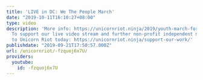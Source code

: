 ```yaml
---
title: 'LIVE in DC: We The People March'
date: "2019-10-11T16:10:27+08:00"
type: video
description: 'More info: https://unicornriot.ninja/2019/youth-march-for-climate-action-in-us-capitol/
  To support our live video stream and further non-profit independent media, donate
  to Unicorn Riot today: https://unicornriot.ninja/support-our-work/'
publishdate: "2019-09-21T17:50:57.000Z"
url: /unicornriot/-fzquoj6x7U/
providers:
  youtube:
    id: -fzquoj6x7U
---
```

